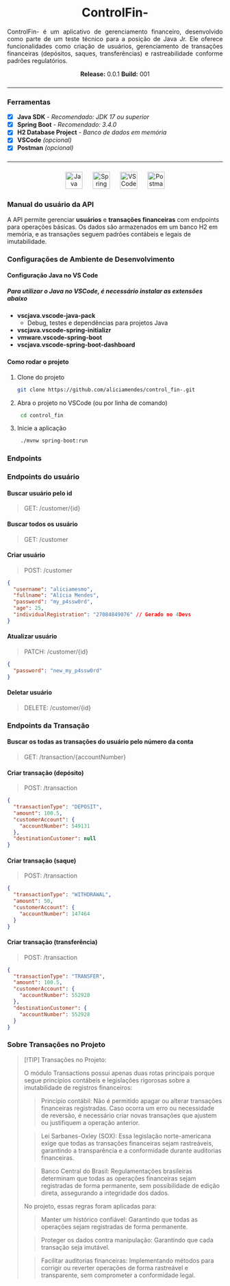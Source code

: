 <h1 align="center">ControlFin-</h1>

<p align="justify">
ControlFin- é um aplicativo de gerenciamento financeiro, desenvolvido como parte de um teste técnico para a posição de Java Jr. Ele oferece funcionalidades como criação de usuários, gerenciamento de transações financeiras (depósitos, saques, transferências) e rastreabilidade conforme padrões regulatórios.
</p>

<p align="center">
<strong>Release:</strong> 0.0.1 <strong>Build:</strong> 001
</p>

###

---

### Ferramentas

- [x] **Java SDK** _- Recomendado: JDK 17 ou superior_
- [x] **Spring Boot** _- Recomendado: 3.4.0_
- [x] **H2 Database Project** _- Banco de dados em memória_
- [x] **VSCode** _(opcional)_
- [x] **Postman** _(opcional)_

###

---

###

<div align="center">
  <img src="https://cdn.jsdelivr.net/gh/devicons/devicon/icons/java/java-original.svg" height="40" alt="Java logo" style="margin: 0 10px;" />
  <img src="https://cdn.jsdelivr.net/gh/devicons/devicon/icons/spring/spring-original.svg" height="40" alt="Spring logo"style="margin: 0 10px;" />
  <img src="https://cdn.jsdelivr.net/gh/devicons/devicon@latest/icons/vscode/vscode-original.svg" height="40" alt="VSCode logo"style="margin: 0 10px;" />
  <img src="https://cdn.jsdelivr.net/gh/devicons/devicon@latest/icons/postman/postman-original.svg" height="40" alt="Postman logo"style="margin: 0 10px;" />
</div>

###

### Manual do usuário da API

A API permite gerenciar **usuários** e **transações financeiras** com endpoints para operações básicas. Os dados são armazenados em um banco H2 em memória, e as transações seguem padrões contábeis e legais de imutabilidade.

###

### Configurações de Ambiente de Desenvolvimento

#### Configuração Java no VS Code

##### Para utilizar o Java no VSCode, é necessário instalar as extensões abaixo

- **vscjava.vscode-java-pack**
  - Debug, testes e dependências para projetos Java
- **vscjava.vscode-spring-initializr**
- **vmware.vscode-spring-boot**
- **vscjava.vscode-spring-boot-dashboard**

###

#### Como rodar o projeto

1. Clone do projeto

   ```bash
   git clone https://github.com/aliciamendes/control_fin-.git
   ```

2. Abra o projeto no VSCode (ou por linha de comando)

   ```bash
    cd control_fin

   ```

3. Inicie a aplicação

   ```bash
    ./mvnw spring-boot:run

   ```

### Endpoints

### Endpoints do usuário

#### Buscar usuário pelo id

> GET: /customer/{id}

#### Buscar todos os usuário

> GET: /customer

#### Criar usuário

> POST: /customer

```json
{
  "username": "aliciamesmo",
  "fullname": "Alícia Mendes",
  "password": "my_p4ssw0rd",
  "age": 25,
  "individualRegistration": "27084849076" // Gerado no 4Devs
}
```

#### Atualizar usuário

> PATCH: /customer/{id}

```json
{
  "password": "new_my_p4ssw0rd"
}
```

#### Deletar usuário

> DELETE: /customer/{id}

### Endpoints da Transação

#### Buscar os todas as transações do usuário pelo número da conta

> GET: /transaction/{accountNumber}

#### Criar transação (depósito)

> POST: /transaction

```json
{
  "transactionType": "DEPOSIT",
  "amount": 100.5,
  "customerAccount": {
    "accountNumber": 549131
  },
  "destinationCustomer": null
}
```

#### Criar transação (saque)

> POST: /transaction

```json
{
  "transactionType": "WITHDRAWAL",
  "amount": 50,
  "customerAccount": {
    "accountNumber": 147464
  }
}
```

#### Criar transação (transferência)

> POST: /transaction

```json
{
  "transactionType": "TRANSFER",
  "amount": 100.5,
  "customerAccount": {
    "accountNumber": 552928
  },
  "destinationCustomer": {
    "accountNumber": 552928
  }
}
```

### Sobre Transações no Projeto

> [!TIP] Transações no Projeto:
>
> O módulo Transactions possui apenas duas rotas principais porque segue princípios contábeis e legislações rigorosas sobre a imutabilidade de registros financeiros:
>
> > Princípio contábil: Não é permitido apagar ou alterar transações financeiras registradas. Caso ocorra um erro ou necessidade de reversão, é necessário criar novas transações que ajustem ou justifiquem a operação anterior.
>
> > Lei Sarbanes-Oxley (SOX): Essa legislação norte-americana exige que todas as transações financeiras sejam rastreáveis, garantindo a transparência e a conformidade durante auditorias financeiras.
>
> > Banco Central do Brasil: Regulamentações brasileiras determinam que todas as operações financeiras sejam registradas de forma permanente, sem possibilidade de edição direta, assegurando a integridade dos dados.
>
> No projeto, essas regras foram aplicadas para:
>
> > Manter um histórico confiável: Garantindo que todas as operações sejam registradas de forma permanente.
>
> > Proteger os dados contra manipulação: Garantindo que cada transação seja imutável.
>
> > Facilitar auditorias financeiras: Implementando métodos para corrigir ou reverter operações de forma rastreável e transparente, sem comprometer a conformidade legal.
